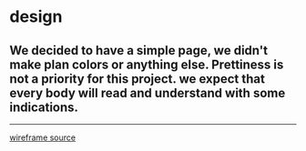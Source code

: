 # design


We decided to have a simple page, we didn't make plan colors or anything else. Prettiness is not a priority for this project. we expect that every body will read and understand with some indications.
----


----------------------------
 [wireframe source](https://github.com/HackYourFutureBelgium/workflows/blob/master/project-starter/wireframe.svg)

